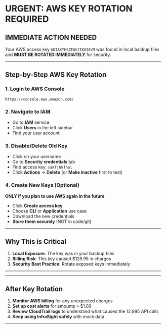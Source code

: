 # URGENT: AWS KEY ROTATION REQUIRED

## **IMMEDIATE ACTION NEEDED**

Your AWS access key `AKIAXYHSZFAUJIKU26VM` was found in local backup files and **MUST BE ROTATED IMMEDIATELY** for security.

---

## **Step-by-Step AWS Key Rotation**

### **1. Login to AWS Console**

```
https://console.aws.amazon.com/
```

### **2. Navigate to IAM**

- Go to **IAM** service
- Click **Users** in the left sidebar
- Find your user account

### **3. Disable/Delete Old Key**

- Click on your username
- Go to **Security credentials** tab
- Find access key: `sakfjhkfhal`
- Click **Actions** → **Delete** (or **Make inactive** first to test)

### **4. Create New Keys (Optional)**

**ONLY if you plan to use AWS again in the future**

- Click **Create access key**
- Choose **CLI** or **Application** use case
- Download the new credentials
- **Store them securely** (NOT in code/git)

---

## **Why This is Critical**

1. **Local Exposure**: The key was in your backup files
2. **Billing Risk**: This key caused $129.95 in charges
3. **Security Best Practice**: Rotate exposed keys immediately

---

---

## **After Key Rotation**

1. **Monitor AWS billing** for any unexpected charges
2. **Set up cost alerts** for amounts > $1.00
3. **Review CloudTrail logs** to understand what caused the 12,995 API calls
4. **Keep using InfraSight safely** with mock data

---
